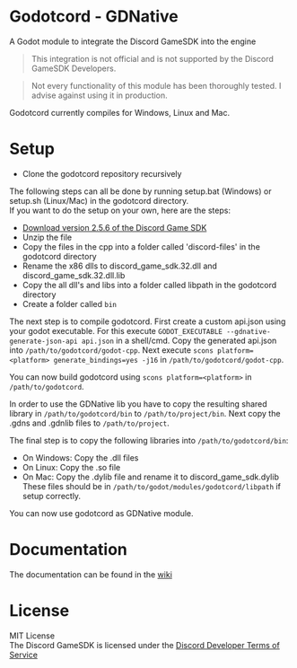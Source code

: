 # Godotcord - GDNative
A Godot module to integrate the Discord GameSDK into the engine

> This integration is not official and is not supported by the Discord GameSDK Developers.

> Not every functionality of this module has been thoroughly tested. I advise against using it in production.

Godotcord currently compiles for Windows, Linux and Mac.

# Setup

- Clone the godotcord repository recursively
  
The following steps can all be done by running setup.bat (Windows) or setup.sh (Linux/Mac) in the godotcord directory.<br>
If you want to do the setup on your own, here are the steps:
- [Download version 2.5.6 of the Discord Game SDK](https://dl-game-sdk.discordapp.net/2.5.6/discord_game_sdk.zip)
- Unzip the file
- Copy the files in the cpp into a folder called 'discord-files' in the godotcord directory
- Rename the x86 dlls to discord_game_sdk.32.dll and discord_game_sdk.32.dll.lib
- Copy the all dll's and libs into a folder called libpath in the godotcord directory
- Create a folder called `bin`
  
The next step is to compile godotcord.
First create a custom api.json using your godot executable.
For this execute `GODOT_EXECUTABLE --gdnative-generate-json-api api.json` in a shell/cmd.
Copy the generated api.json into `/path/to/godotcord/godot-cpp`.
Next execute `scons platform=<platform> generate_bindings=yes -j16` in `/path/to/godotcord/godot-cpp`.

You can now build godotcord using `scons platform=<platform>` in `/path/to/godotcord`.

In order to use the GDNative lib you have to copy the resulting shared library in `/path/to/godotcord/bin`  to `/path/to/project/bin`.
Next copy the .gdns and .gdnlib files to `/path/to/project`.

The final step is to copy the following libraries into `/path/to/godotcord/bin`:
- On Windows: Copy the .dll files
- On Linux: Copy the .so file
- On Mac: Copy the .dylib file and rename it to discord_game_sdk.dylib
These files should be in `/path/to/godot/modules/godotcord/libpath` if setup correctly.

You can now use godotcord as GDNative module.

# Documentation

The documentation can be found in the [wiki](https://github.com/Drachenfrucht1/godotcord/wiki)

# License
MIT License<br>
The Discord GameSDK is licensed under the [Discord Developer Terms of Service](https://discord.com/developers/docs/legal)
